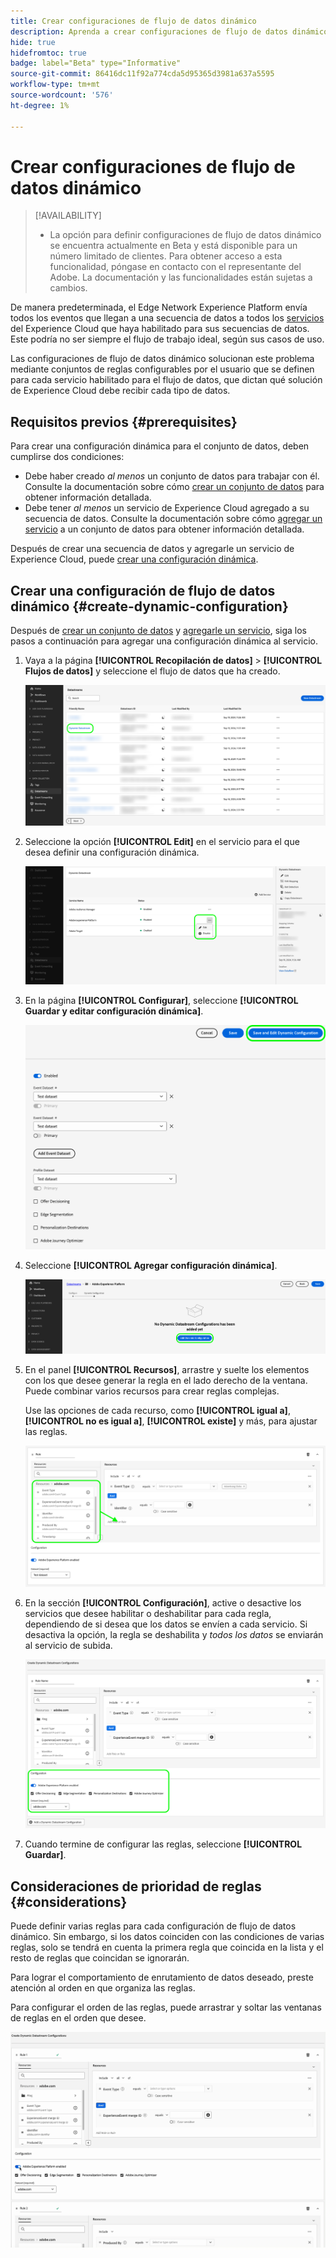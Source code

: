 ```yaml
---
title: Crear configuraciones de flujo de datos dinámico
description: Aprenda a crear configuraciones de flujo de datos dinámico para enrutar los datos a varios servicios de Experience Cloud, según las reglas.
hide: true
hidefromtoc: true
badge: label="Beta" type="Informative"
source-git-commit: 86416dc11f92a774cda5d95365d3981a637a5595
workflow-type: tm+mt
source-wordcount: '576'
ht-degree: 1%

---
```



# Crear configuraciones de flujo de datos dinámico

>[!AVAILABILITY]
>
>* La opción para definir configuraciones de flujo de datos dinámico se encuentra actualmente en Beta y está disponible para un número limitado de clientes. Para obtener acceso a esta funcionalidad, póngase en contacto con el representante del Adobe. La documentación y las funcionalidades están sujetas a cambios.

De manera predeterminada, el Edge Network Experience Platform envía todos los eventos que llegan a una secuencia de datos a todos los [servicios](configure.md#add-services) del Experience Cloud que haya habilitado para sus secuencias de datos. Este podría no ser siempre el flujo de trabajo ideal, según sus casos de uso.

Las configuraciones de flujo de datos dinámico solucionan este problema mediante conjuntos de reglas configurables por el usuario que se definen para cada servicio habilitado para el flujo de datos, que dictan qué solución de Experience Cloud debe recibir cada tipo de datos.

## Requisitos previos {#prerequisites}

Para crear una configuración dinámica para el conjunto de datos, deben cumplirse dos condiciones:

* Debe haber creado *al menos* un conjunto de datos para trabajar con él. Consulte la documentación sobre cómo [crear un conjunto de datos](configure.md) para obtener información detallada.
* Debe tener *al menos* un servicio de Experience Cloud agregado a su secuencia de datos. Consulte la documentación sobre cómo [agregar un servicio](configure.md#add-services) a un conjunto de datos para obtener información detallada.

Después de crear una secuencia de datos y agregarle un servicio de Experience Cloud, puede [crear una configuración dinámica](#create-dynamic-configuration).

## Crear una configuración de flujo de datos dinámico {#create-dynamic-configuration}

Después de [crear un conjunto de datos](configure.md) y [agregarle un servicio](configure.md#add-services), siga los pasos a continuación para agregar una configuración dinámica al servicio.

1. Vaya a la página **[!UICONTROL Recopilación de datos]** > **[!UICONTROL Flujos de datos]** y seleccione el flujo de datos que ha creado.

   ![Imagen de la interfaz de usuario de flujos de datos que muestra la lista de flujos de datos.](assets/configure-dynamic-datastream/select-datastream.png)

1. Seleccione la opción **[!UICONTROL Edit]** en el servicio para el que desea definir una configuración dinámica.

   ![Imagen de la interfaz de usuario de flujos de datos que muestra los servicios agregados a un flujo de datos.](assets/configure-dynamic-datastream/select-service.png)

1. En la página **[!UICONTROL Configurar]**, seleccione **[!UICONTROL Guardar y editar configuración dinámica]**.

   ![Imagen de la interfaz de usuario de flujos de datos que muestra la página de configuración del flujo de datos.](assets/configure-dynamic-datastream/save-and-edit.png)

1. Seleccione **[!UICONTROL Agregar configuración dinámica]**.

   ![Imagen de la interfaz de usuario de flujos de datos que muestra el mensaje de configuración dinámica sin regla agregada.](assets/configure-dynamic-datastream/add-dynamic-config.png)

1. En el panel **[!UICONTROL Recursos]**, arrastre y suelte los elementos con los que desee generar la regla en el lado derecho de la ventana. Puede combinar varios recursos para crear reglas complejas.

   Use las opciones de cada recurso, como **[!UICONTROL igual a]**, **[!UICONTROL no es igual a]**, **[!UICONTROL existe]** y más, para ajustar las reglas.

   ![Imagen de la interfaz de usuario de flujos de datos que muestra la regla de configuración dinámica.](assets/configure-dynamic-datastream/drag-resources.png)

1. En la sección **[!UICONTROL Configuración]**, active o desactive los servicios que desee habilitar o deshabilitar para cada regla, dependiendo de si desea que los datos se envíen a cada servicio. Si desactiva la opción, la regla se deshabilita y *todos los datos* se enviarán al servicio de subida.

   ![Imagen de la interfaz de usuario de flujos de datos que muestra la regla de configuración dinámica.](assets/configure-dynamic-datastream/enable-service.png)

1. Cuando termine de configurar las reglas, seleccione **[!UICONTROL Guardar]**.

## Consideraciones de prioridad de reglas {#considerations}

Puede definir varias reglas para cada configuración de flujo de datos dinámico. Sin embargo, si los datos coinciden con las condiciones de varias reglas, solo se tendrá en cuenta la primera regla que coincida en la lista y el resto de reglas que coincidan se ignorarán.

Para lograr el comportamiento de enrutamiento de datos deseado, preste atención al orden en que organiza las reglas.

Para configurar el orden de las reglas, puede arrastrar y soltar las ventanas de reglas en el orden que desee.

![GIF que muestra cómo cambiar el orden de las reglas mediante arrastrar y soltar.](assets/configure-dynamic-datastream/move-rules.gif)